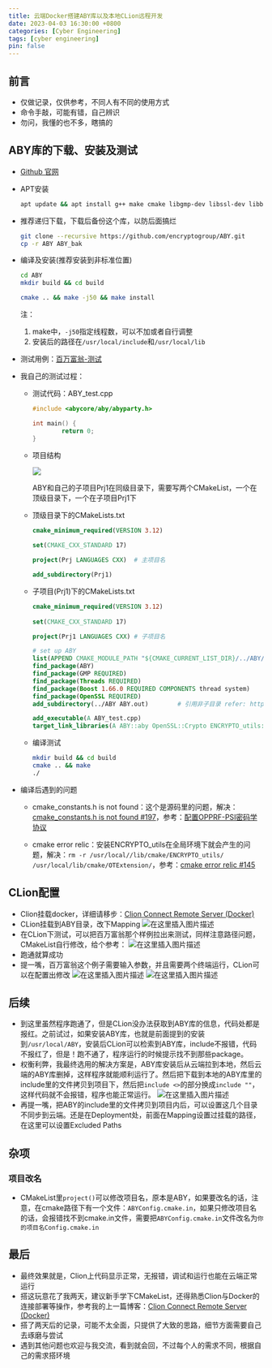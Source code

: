 ```yaml
---
title: 云端Docker搭建ABY库以及本地CLion远程开发
date: 2023-04-03 16:30:00 +0800
categories: [Cyber Engineering]
tags: [cyber engineering]
pin: false
---
```



## 前言
- 仅做记录，仅供参考，不同人有不同的使用方式
- 命令手敲，可能有错，自己辨识
- 勿问，我懂的也不多，瞎搞的


## ABY库的下载、安装及测试

- [Github 官网](https://github.com/encryptogroup/ABY)

- APT安装

  ```bash
  apt update && apt install g++ make cmake libgmp-dev libssl-dev libboost-all-dev doxygen -y
  ```

- 推荐递归下载，下载后备份这个库，以防后面搞烂
	```bash
	git clone --recursive https://github.com/encryptogroup/ABY.git
	cp -r ABY ABY_bak
	```
	
- 编译及安装(推荐安装到非标准位置)
	```bash
	cd ABY
	mkdir build && cd build
	
	cmake .. && make -j50 && make install
	```
	
	注：
	
	1. make中，`-j50`指定线程数，可以不加或者自行调整
	2. 安装后的路径在`/usr/local/include`和`/usr/local/lib`
	
- 测试用例：[百万富翁-测试](https://github.com/encryptogroup/ABY/tree/public/src/examples/millionaire_prob)

- 我自己的测试过程：

  - 测试代码：ABY_test.cpp

    ```cpp
    #include <abycore/aby/abyparty.h>
    
    int main() {
            return 0;
    }
    ```

  - 项目结构

    ![](https://cdn.jsdelivr.net/gh/Country-If/Typora-images/img/202311021914013.png)

    ABY和自己的子项目Prj1在同级目录下，需要写两个CMakeList，一个在顶级目录下，一个在子项目Prj1下

  - 顶级目录下的CMakeLists.txt

    ```cmake
    cmake_minimum_required(VERSION 3.12)
      
    set(CMAKE_CXX_STANDARD 17)
    
    project(Prj LANGUAGES CXX)	# 主项目名
    
    add_subdirectory(Prj1)
    ```

  - 子项目(Prj1)下的CMakeLists.txt

    ```cmake
    cmake_minimum_required(VERSION 3.12)
      
    set(CMAKE_CXX_STANDARD 17)
    
    project(Prj1 LANGUAGES CXX)	# 子项目名
    
    # set up ABY
    list(APPEND CMAKE_MODULE_PATH "${CMAKE_CURRENT_LIST_DIR}/../ABY/cmake")	# 添加路径
    find_package(ABY)
    find_package(GMP REQUIRED)
    find_package(Threads REQUIRED)
    find_package(Boost 1.66.0 REQUIRED COMPONENTS thread system)
    find_package(OpenSSL REQUIRED)
    add_subdirectory(../ABY ABY.out)        # 引用非子目录 refer: https://blog.csdn.net/weixin_30702887/article/details/95206925 
    
    add_executable(A ABY_test.cpp)
    target_link_libraries(A ABY::aby OpenSSL::Crypto ENCRYPTO_utils::encrypto_utils)
    ```

  - 编译测试

    ```bash
    mkdir build && cd build
    cmake .. && make
    ./
    ```


- 编译后遇到的问题

  - cmake_constants.h is not found：这个是源码里的问题，解决：[cmake_constants.h is not found #197](https://github.com/encryptogroup/ABY/issues/197)，参考：[配置OPPRF-PSI密码学协议](https://blog.csdn.net/weixin_45993094/article/details/126417101)

  - cmake error relic：安装ENCRYPTO_utils在全局环境下就会产生的问题，解决：`rm -r /usr/local//lib/cmake/ENCRYPTO_utils/ /usr/local/lib/cmake/OTExtension/`，参考：[cmake error relic #145](https://github.com/encryptogroup/ABY/issues/145)



## CLion配置
- Clion挂载docker，详细请移步：[Clion Connect Remote Server (Docker)](../Clion_Remote_Server/)
- CLion挂载到ABY目录，改下Mapping
![在这里插入图片描述](/assets/img/feda4de96e124c87ba772c0af94ebe93.png)
- 在CLion下测试，可以把百万富翁那个样例拉出来测试，同样注意路径问题，CMakeList自行修改，给个参考：
![在这里插入图片描述](/assets/img/5ad464e7eec3480286b735866058dda4.png)
- 跑通就算成功
- 提一嘴，百万富翁这个例子需要输入参数，并且需要两个终端运行，CLion可以在配置出修改
![在这里插入图片描述](/assets/img/5e3583f3eda247d4b7dece1796fef220.png)
![在这里插入图片描述](/assets/img/5c13edf397fb4d38b600ac0de98dc519.png)



## 后续

- 到这里虽然程序跑通了，但是CLion没办法获取到ABY库的信息，代码处都是报红。之前试过，如果安装ABY库，也就是前面提到的安装到`/usr/local/ABY`，安装后CLion可以检索到ABY库，include不报错，代码不报红了，但是！跑不通了，程序运行的时候提示找不到那些package。
- 权衡利弊，我最终选用的解决方案是，ABY库安装后从云端拉到本地，然后云端的ABY库删掉，这样程序就能顺利运行了。然后把下载到本地的ABY库里的include里的文件拷贝到项目下，然后把`include <>`的部分换成`include ""`，这样代码就不会报错，程序也能正常运行。
![在这里插入图片描述](/assets/img/23dd17e382c04ad4a51f72e9e43552cf.png)
- 再提一嘴，把ABY的include里的文件拷贝到项目内后，可以设置这几个目录不同步到云端。还是在Deployment处，前面在Mapping设置过挂载的路径，在这里可以设置Excluded Paths

## 杂项
### 项目改名
- CMakeList里`project()`可以修改项目名，原本是ABY，如果要改名的话，注意，在cmake路径下有一个文件：`ABYConfig.cmake.in`，如果只修改项目名的话，会报错找不到cmake.in文件，需要把`ABYConfig.cmake.in`文件改名为`你的项目名Config.cmake.in`



## 最后

- 最终效果就是，Clion上代码显示正常，无报错，调试和运行也能在云端正常运行
- 搭这玩意花了我两天，建议新手学下CMakeList，还得熟悉Clion与Docker的连接部署等操作，参考我的上一篇博客：[Clion Connect Remote Server (Docker)](../Clion_Remote_Server/)
- 搭了两天后的记录，可能不太全面，只提供了大致的思路，细节方面需要自己去琢磨与尝试
- 遇到其他问题也欢迎与我交流，看到就会回，不过每个人的需求不同，根据自己的需求搭环境